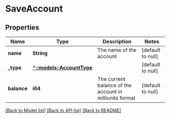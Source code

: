 # SaveAccount

## Properties
Name | Type | Description | Notes
------------ | ------------- | ------------- | -------------
**name** | **String** | The name of the account | [default to null]
**_type** | [***::models::AccountType**](AccountType.md) |  | [default to null]
**balance** | **i64** | The current balance of the account in milliunits format | [default to null]

[[Back to Model list]](../README.md#documentation-for-models) [[Back to API list]](../README.md#documentation-for-api-endpoints) [[Back to README]](../README.md)


